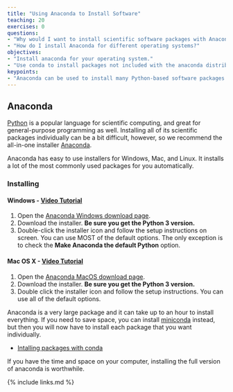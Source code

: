 ```yaml
---
title: "Using Anaconda to Install Software"
teaching: 20
exercises: 0
questions:
- "Why would I want to install scientific software packages with Anaconda?"
- "How do I install Anaconda for different operating systems?"
objectives:
- "Install anaconda for your operating system."
- "Use conda to install packages not included with the anaconda distribution."
keypoints:
- "Anaconda can be used to install many Python-based software packages at one time."
---
```

## Anaconda
[Python](https://python.org/) is a popular language for scientific computing, and great for general-purpose programming as well. Installing all of its scientific packages individually can be a bit difficult, however, so we recommend the all-in-one installer [Anaconda](https://www.anaconda.com/distribution/).  

Anaconda has easy to use installers for Windows, Mac, and Linux.  It installs a lot of the most commonly used packages for you automatically.

### Installing
#### Windows - [Video Tutorial](https://www.youtube.com/watch?v=xxQ0mzZ8UvA)

1. Open the [Anaconda Windows download page](https://www.anaconda.com/download/#windows).
2. Download the installer.  **Be sure you get the Python 3 version.**
3. Double-click the installer icon and follow the setup instructions on screen.  You can use MOST of the default options.  The only exception is to check the **Make Anaconda the default Python** option.

#### Mac OS X - [Video Tutorial](https://www.youtube.com/watch?v=TcSAln46u9U)

1. Open the [Anaconda MacOS download page](https://www.anaconda.com/download/#macos).
2. Download the installer. **Be sure you get the Python 3 version.**
3. Double click the installer icon and follow the setup instructions.  You can use all of the default options.

Anaconda is a very large package and it can take up to an hour to install everything.  If you need to save space, you can install [miniconda](https://docs.conda.io/en/latest/miniconda.html) instead, but then you will now have to install each package that you want individually.

- [Intalling packages with conda](https://docs.conda.io/projects/conda/en/latest/user-guide/tasks/manage-pkgs.html#installing-packages)

If you have the time and space on your computer, installing the full version of anaconda is worthwhile.

{% include links.md %}
